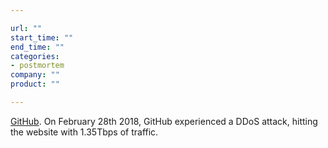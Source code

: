 ```yaml
---

url: ""
start_time: ""
end_time: ""
categories:
- postmortem
company: ""
product: ""

---
```


[GitHub](https://githubengineering.com/ddos-incident-report/). On February 28th 2018, GitHub experienced a DDoS attack, hitting the website with 1.35Tbps of traffic.
